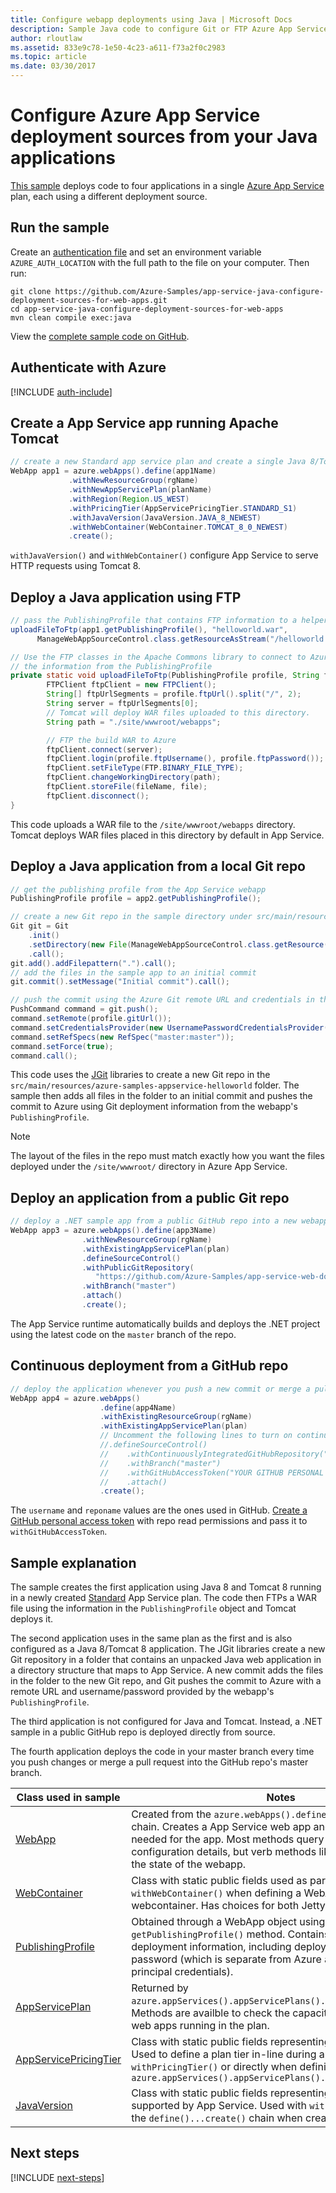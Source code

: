 ```yaml
---
title: Configure webapp deployments using Java | Microsoft Docs
description: Sample Java code to configure Git or FTP Azure App Service deployments  using the Azure SDK for Java
author: rloutlaw
ms.assetid: 833e9c78-1e50-4c23-a611-f73a2f0c2983
ms.topic: article
ms.date: 03/30/2017
---
```


# Configure Azure App Service deployment sources from your Java applications

[This sample](https://github.com/Azure-Samples/compute-java-create-virtual-machines-across-regions-in-parallel) deploys code to four applications in a single [Azure App Service](https://docs.microsoft.com/azure/app-service/) plan, each using a different deployment source.

## Run the sample

Create an [authentication file](https://github.com/Azure/azure-sdk-for-java/blob/master/AUTH.md) and set an environment variable `AZURE_AUTH_LOCATION` with the full path to the file on your computer. Then run:

```
git clone https://github.com/Azure-Samples/app-service-java-configure-deployment-sources-for-web-apps.git
cd app-service-java-configure-deployment-sources-for-web-apps
mvn clean compile exec:java
```

View the [complete sample code on GitHub](https://github.com/Azure-Samples/app-service-java-configure-deployment-sources-for-web-apps/blob/master/src/main/java/com/microsoft/azure/management/appservice/samples/ManageWebAppSourceControl.java).

## Authenticate with Azure

[!INCLUDE [auth-include](includes/java-auth-include.md)]

## Create a App Service app running Apache Tomcat

```java
// create a new Standard app service plan and create a single Java 8/Tomcat 8 app in it
WebApp app1 = azure.webApps().define(app1Name)
             .withNewResourceGroup(rgName)
             .withNewAppServicePlan(planName)
             .withRegion(Region.US_WEST)
             .withPricingTier(AppServicePricingTier.STANDARD_S1)
             .withJavaVersion(JavaVersion.JAVA_8_NEWEST)
             .withWebContainer(WebContainer.TOMCAT_8_0_NEWEST)
             .create();
```

`withJavaVersion()` and `withWebContainer()` configure App Service to serve HTTP requests using Tomcat 8.

## Deploy a Java application using FTP
```java
// pass the PublishingProfile that contains FTP information to a helper method 
uploadFileToFtp(app1.getPublishingProfile(), "helloworld.war", 
      ManageWebAppSourceControl.class.getResourceAsStream("/helloworld.war"));

// Use the FTP classes in the Apache Commons library to connect to Azure using 
// the information from the PublishingProfile
private static void uploadFileToFtp(PublishingProfile profile, String fileName, InputStream file) throws Exception {
        FTPClient ftpClient = new FTPClient();
        String[] ftpUrlSegments = profile.ftpUrl().split("/", 2);
        String server = ftpUrlSegments[0];
        // Tomcat will deploy WAR files uploaded to this directory.
        String path = "./site/wwwroot/webapps"; 

        // FTP the build WAR to Azure
        ftpClient.connect(server);
        ftpClient.login(profile.ftpUsername(), profile.ftpPassword());
        ftpClient.setFileType(FTP.BINARY_FILE_TYPE);
        ftpClient.changeWorkingDirectory(path);
        ftpClient.storeFile(fileName, file);
        ftpClient.disconnect();
}
```

This code uploads a WAR file to the `/site/wwwroot/webapps` directory. Tomcat deploys WAR files placed in this directory by default in App Service.

## Deploy a Java application from a local Git repo

```java
// get the publishing profile from the App Service webapp
PublishingProfile profile = app2.getPublishingProfile();

// create a new Git repo in the sample directory under src/main/resources 
Git git = Git
    .init()
    .setDirectory(new File(ManageWebAppSourceControl.class.getResource("/azure-samples-appservice-helloworld/").getPath()))
    .call();
git.add().addFilepattern(".").call();
// add the files in the sample app to an initial commit
git.commit().setMessage("Initial commit").call(); 

// push the commit using the Azure Git remote URL and credentials in the publishing profile
PushCommand command = git.push();
command.setRemote(profile.gitUrl()); 
command.setCredentialsProvider(new UsernamePasswordCredentialsProvider(profile.gitUsername(), profile.gitPassword()));
command.setRefSpecs(new RefSpec("master:master")); 
command.setForce(true);
command.call();
```      

This code uses the [JGit](https://eclipse.org/jgit/) libraries to create a new Git repo in the `src/main/resources/azure-samples-appservice-helloworld` folder. The sample then adds all files in the folder to an initial commit and pushes the commit to Azure using Git deployment information from the webapp's `PublishingProfile`. 

>[!NOTE]
> The layout of the files in the repo must match exactly how you want the files deployed under the `/site/wwwroot/` directory in Azure App Service.

## Deploy an application from a public Git repo

```java
// deploy a .NET sample app from a public GitHub repo into a new webapp
WebApp app3 = azure.webApps().define(app3Name)
                .withNewResourceGroup(rgName)
                .withExistingAppServicePlan(plan)
                .defineSourceControl()
                .withPublicGitRepository(
                   "https://github.com/Azure-Samples/app-service-web-dotnet-get-started")
                .withBranch("master")
                .attach()
                .create();
 ```

 The App Service runtime automatically builds and deploys the .NET project using the latest code on the `master` branch of the repo.

## Continuous deployment from a GitHub repo

```java
// deploy the application whenever you push a new commit or merge a pull request into your master branch
WebApp app4 = azure.webApps()
                    .define(app4Name)
                    .withExistingResourceGroup(rgName)
                    .withExistingAppServicePlan(plan)
                    // Uncomment the following lines to turn on continuous deployment scenario
                    //.defineSourceControl()
                    //    .withContinuouslyIntegratedGitHubRepository("username", "reponame")
                    //    .withBranch("master")
                    //    .withGitHubAccessToken("YOUR GITHUB PERSONAL TOKEN")
                    //    .attach()
                    .create();
```  

The `username` and `reponame` values are the ones used in GitHub. [Create a GitHub personal access token](https://help.github.com/articles/creating-a-personal-access-token-for-the-command-line/) with repo read permissions and pass it to `withGitHubAccessToken`. 


## Sample explanation

The sample creates the first application using Java 8 and Tomcat 8 running in a newly created [Standard](https://docs.microsoft.com/azure/app-service/azure-web-sites-web-hosting-plans-in-depth-overview) App Service plan. The code then FTPs a WAR file using the information in the `PublishingProfile` object and Tomcat deploys it.

The second application uses in the same plan as the first and is also configured as a Java 8/Tomcat 8 application. The JGit libraries create a new Git repository in a folder that contains an unpacked Java web application in a directory structure that maps to App Service. A new commit adds the files in the folder to the new Git repo, and Git pushes the commit to Azure with a remote URL and username/password provided by the webapp's `PublishingProfile`.

The third application is not configured for Java and Tomcat. Instead, a .NET sample in a public GitHub repo is deployed directly from source.

The fourth application deploys the code in your master branch every time you push changes or merge a pull request into the GitHub repo's master branch.

| Class used in sample | Notes
|-------|-------|
| [WebApp](https://docs.microsoft.com/java/api/com.microsoft.azure.management.appservice._web_app) | Created from the `azure.webApps().define()....create()` fluent chain. Creates a App Service web app and any resources needed for the app. Most methods query the object for configuration details, but verb methods like `restart()` change the state of the webapp.
| [WebContainer](https://docs.microsoft.com/java/api/com.microsoft.azure.management.appservice._web_container) | Class with static public fields used as paramters to `withWebContainer()` when defining a WebApp running a Java webcontainer. Has choices for both Jetty and Tomcat versions.
| [PublishingProfile](https://docs.microsoft.com/java/api/com.microsoft.azure.management.appservice._publishing_profile) | Obtained through a WebApp object using the `getPublishingProfile()` method. Contains FTP and Git deployment information, including deployment username and password (which is separate from Azure account or service principal credentials).
| [AppServicePlan](https://docs.microsoft.com/java/api/com.microsoft.azure.management.appservice._app_service_plan) | Returned by `azure.appServices().appServicePlans().getByResourceGroup()`. Methods are availble to check the capacity, tier, and number of web apps running in the plan.
| [AppServicePricingTier](https://docs.microsoft.com/java/api/com.microsoft.azure.management.appservice._app_service_pricing_tier) | Class with static public fields representing App Service tiers. Used to define a plan tier in-line during app creation with `withPricingTier()` or directly when defining a plan via `azure.appServices().appServicePlans().define()`
| [JavaVersion](https://docs.microsoft.com/java/api/com.microsoft.azure.management.appservice._java_version) | Class with static public fields representing Java versions supported by App Service. Used with `withJavaVersion()` during the `define()...create()` chain when creating a new webapp.

## Next steps

[!INCLUDE [next-steps](includes/java-next-steps.md)]